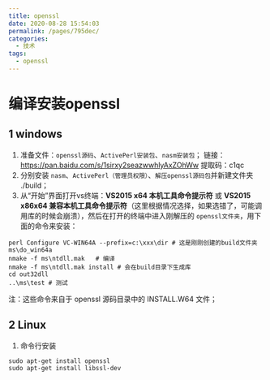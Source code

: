 ```yaml
---
title: openssl
date: 2020-08-28 15:54:03
permalink: /pages/795dec/
categories: 
  - 技术
tags: 
  - openssl
---
```

# 编译安装openssl

## 1 windows

1. 准备文件：`openssl源码`、`ActivePerl安装包`、`nasm安装包`；
链接：https://pan.baidu.com/s/1sirxy2seazwwhlyAxZOhWw 
提取码：c1qc
2. 分别安装 `nasm`、`ActivePerl（管理员权限）`、`解压openssl源码包`并新建文件夹 ./build；
3. 从“开始”界面打开vs终端：**VS2015 x64 本机工具命令提示符** 或 **VS2015 x86x64 兼容本机工具命令提示符**（这里根据情况选择，如果选错了，可能调用库的时候会崩溃），然后在打开的终端中进入刚解压的 `openssl文件夹`，用下面的命令来安装：
```shell
perl Configure VC-WIN64A --prefix=c:\xxx\dir # 这是刚刚创建的build文件夹
ms\do_win64a
nmake -f ms\ntdll.mak   # 编译
nmake -f ms\ntdll.mak install # 会在build目录下生成库
cd out32dll
..\ms\test # 测试
```
注：这些命令来自于 openssl 源码目录中的 INSTALL.W64 文件；


## 2 Linux

1. 命令行安装
```shell
sudo apt-get install openssl
sudo apt-get install libssl-dev
```